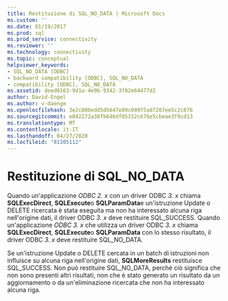 ```yaml
---
title: Restituzione di SQL_NO_DATA | Microsoft Docs
ms.custom: ''
ms.date: 01/19/2017
ms.prod: sql
ms.prod_service: connectivity
ms.reviewer: ''
ms.technology: connectivity
ms.topic: conceptual
helpviewer_keywords:
- SQL_NO_DATA [ODBC]
- backward compatibility [ODBC], SQL_NO_DATA
- compatibility [ODBC], SQL_NO_DATA
ms.assetid: deed0163-9d1a-4e9b-9342-3f82e64477d2
author: David-Engel
ms.author: v-daenge
ms.openlocfilehash: 3e2c806edd5d5647e09c00975ad7207ee5c2c876
ms.sourcegitcommit: e042272a38fb646df05152c676e5cbeae3f9cd13
ms.translationtype: MT
ms.contentlocale: it-IT
ms.lasthandoff: 04/27/2020
ms.locfileid: "81305112"
---
```

# <a name="returning-sql_no_data"></a>Restituzione di SQL_NO_DATA
Quando un'applicazione *ODBC 2. x* con un driver ODBC *3. x* chiama **SQLExecDirect**, **SQLExecute**o **SQLParamData**e un'istruzione Update o DELETE ricercata è stata eseguita ma non ha interessato alcuna riga nell'origine dati, il driver ODBC *3. x* deve restituire SQL_SUCCESS. Quando un'applicazione *ODBC 3. x* che utilizza un driver ODBC *3. x* chiama **SQLExecDirect**, **SQLExecute**o **SQLParamData** con lo stesso risultato, il driver ODBC *3. x* deve restituire SQL_NO_DATA.  
  
 Se un'istruzione Update o DELETE cercata in un batch di istruzioni non influisce su alcuna riga nell'origine dati, **SQLMoreResults** restituisce SQL_SUCCESS. Non può restituire SQL_NO_DATA, perché ciò significa che non sono presenti altri risultati, non che è stato generato un risultato da un aggiornamento o da un'eliminazione ricercata che non ha interessato alcuna riga.
